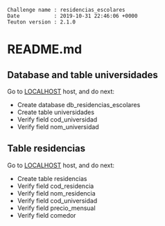```
Challenge name : residencias_escolares
Date           : 2019-10-31 22:46:06 +0000
Teuton version : 2.1.0
```
# README.md

## Database and table universidades


Go to [LOCALHOST](#required-hosts) host, and do next:

* Create database db_residencias_escolares
* Create table universidades
* Verify field cod_universidad
* Verify field nom_universidad

## Table residencias


Go to [LOCALHOST](#required-hosts) host, and do next:

* Create table residencias
* Verify field cod_residencia
* Verify field nom_residencia
* Verify field cod_universidad
* Verify field precio_mensual
* Verify field comedor
